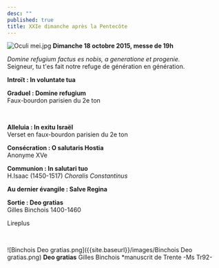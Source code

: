 ```yaml
---
desc: ""
published: true
title: XXIe dimanche après la Pentecôte
---
```



![Oculi mei.jpg]({{site.baseurl}}/images/Oculi%20mei.jpg)
**Dimanche 18 octobre 2015, messe de 19h**

*Domine refugium factus es nobis, a generatione et progenie.*  
Seigneur, tu t'es fait notre refuge de génération en génération.

**Introït : In voluntate tua**

**Graduel : Domine refugium**  
Faux-bourdon parisien du 2e ton

&nbsp;

**Alleluia : In exitu Israël**  
Verset en faux-bourdon parisien du 2e ton

**Consécration : O salutaris Hostia**  
Anonyme XVe

**Communion : In salutari tuo**  
H.Isaac (1450-1517) *Choralis Constantinus*

**Au dernier évangile : Salve Regina**  

**Sortie : Deo gratias**  
Gilles Binchois 1400-1460

Lireplus

&nbsp;

![Binchois Deo gratias.png]({{site.baseurl}}/images/Binchois Deo gratias.png)
**Deo gratias** Gilles Binchois *manuscrit de Trente -Ms Tr92-
